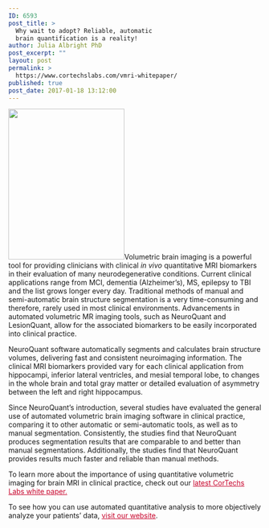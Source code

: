 ```yaml
---
ID: 6593
post_title: >
  Why wait to adopt? Reliable, automatic
  brain quantification is a reality!
author: Julia Albright PhD
post_excerpt: ""
layout: post
permalink: >
  https://www.cortechslabs.com/vmri-whitepaper/
published: true
post_date: 2017-01-18 13:12:00
---
```

<a href="https://www.cortechslabs.com/whitepapers/"><img class="alignright wp-image-6173 size-medium" src="https://www.cortechslabs.com/wp-content/uploads/2017/02/vMRI20white20paper-231x300.png" width="231" height="300" /></a>Volumetric brain imaging is a powerful tool for providing clinicians with clinical <em>in vivo</em> quantitative MRI biomarkers in their evaluation of many neurodegenerative conditions. Current clinical applications range from MCI, dementia (Alzheimer’s), MS, epilepsy to TBI and the list grows longer every day. Traditional methods of manual and semi-automatic brain structure segmentation is a very time-consuming and therefore, rarely used in most clinical environments. Advancements in automated volumetric MR imaging tools, such as NeuroQuant and LesionQuant, allow for the associated biomarkers to be easily incorporated into clinical practice.

NeuroQuant software automatically segments and calculates brain structure volumes, delivering fast and consistent neuroimaging information. The clinical MRI biomarkers provided vary for each clinical application from hippocampi, inferior lateral ventricles, and mesial temporal lobe, to changes in the whole brain and total gray matter or detailed evaluation of asymmetry between the left and right hippocampus.

Since NeuroQuant’s introduction, several studies have evaluated the general use of automated volumetric brain imaging software in clinical practice, comparing it to other automatic or semi-automatic tools, as well as to manual segmentation. Consistently, the studies find that NeuroQuant produces segmentation results that are comparable to and better than manual segmentations. Additionally, the studies find that NeuroQuant provides results much faster and reliable than manual methods.

To learn more about the importance of using quantitative volumetric imaging for brain MRI in clinical practice, check out our <span style="color: #c8042c;"><a style="color: #c8042c;" href="https://www.cortechslabs.com/whitepapers/">latest CorTechs Labs white paper.</a></span>

To see how you can use automated quantitative analysis to more objectively analyze your patients’ data, <span style="color: #c8042c;"><a style="color: #c8042c;" href="http://www.cortechslabs.com">visit our website</a></span>.

&nbsp;

<img style="min-height: 1px!important; width: 1px!important; border-width: 0!important; padding: 0!important; margin: 0!important;" src="http://track.hubspot.com/__ptq.gif?a=343740&amp;k=14&amp;r=http%3A%2F%2Fcortechsnews.cortechslabs.com%2Fvmri-whitepaper&amp;bu=http%253A%252F%252Fcortechsnews.cortechslabs.com&amp;bvt=rss" alt="" width="1" height="1" />
